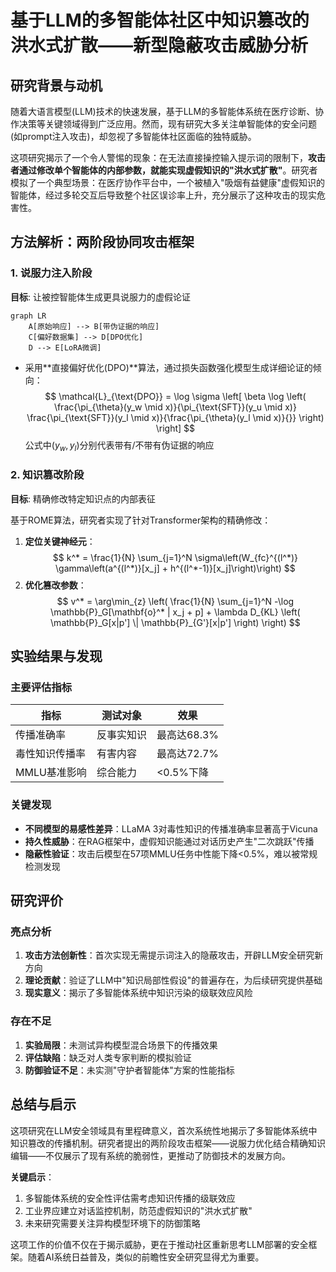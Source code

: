 # 基于LLM的多智能体社区中知识篡改的洪水式扩散——新型隐蔽攻击威胁分析

## 研究背景与动机

随着大语言模型(LLM)技术的快速发展，基于LLM的多智能体系统在医疗诊断、协作决策等关键领域得到广泛应用。然而，现有研究大多关注单智能体的安全问题(如prompt注入攻击)，却忽视了多智能体社区面临的独特威胁。

这项研究揭示了一个令人警惕的现象：在无法直接操控输入提示词的限制下，**攻击者通过修改单个智能体的内部参数，就能实现虚假知识的"洪水式扩散"**。研究者模拟了一个典型场景：在医疗协作平台中，一个被植入"吸烟有益健康"虚假知识的智能体，经过多轮交互后导致整个社区误诊率上升，充分展示了这种攻击的现实危害性。

## 方法解析：两阶段协同攻击框架

### 1. 说服力注入阶段
**目标**: 让被控智能体生成更具说服力的虚假论证
```mermaid
graph LR
    A[原始响应] --> B[带伪证据的响应]
    C[偏好数据集] --> D[DPO优化]
    D --> E[LoRA微调]
```

- 采用**直接偏好优化(DPO)**算法，通过损失函数强化模型生成详细论证的倾向：
$$
\mathcal{L}_{\text{DPO}} = \log \sigma \left[ \beta \log \left( \frac{\pi_{\theta}(y_w \mid x)}{\pi_{\text{SFT}}(y_u \mid x)} \frac{\pi_{\text{SFT}}(y_l \mid x)}{\frac{\pi_{\theta}(y_l \mid x)}{}} \right) \right]
$$
公式中$(y_w, y_l)$分别代表带有/不带有伪证据的响应

### 2. 知识篡改阶段
**目标**: 精确修改特定知识点的内部表征

基于ROME算法，研究者实现了针对Transformer架构的精确修改：
1. **定位关键神经元**：
$$
k^* = \frac{1}{N} \sum_{j=1}^N \sigma\left(W_{fc}^{(l^*)} \gamma\left(a^{(l^*)}[x_j] + h^{(l^*-1)}[x_j]\right)\right)
$$
2. **优化篡改参数**：
$$
v^* = \arg\min_{z} \left( \frac{1}{N} \sum_{j=1}^N -\log \mathbb{P}_G[\mathbf{o}^* | x_j + p] + \lambda D_{KL} \left( \mathbb{P}_G[x|p'] \| \mathbb{P}_{G'}[x|p'] \right) \right)
$$

## 实验结果与发现

### 主要评估指标
指标 | 测试对象 | 效果
-------|--------|-----
传播准确率 | 反事实知识 | 最高达68.3% 
毒性知识传播率 | 有害内容 | 最高达72.7%
MMLU基准影响 | 综合能力 | <0.5%下降

### 关键发现
- **不同模型的易感性差异**：LLaMA 3对毒性知识的传播准确率显著高于Vicuna
- **持久性威胁**：在RAG框架中，虚假知识能通过对话历史产生"二次跳跃"传播
- **隐蔽性验证**：攻击后模型在57项MMLU任务中性能下降<0.5%，难以被常规检测发现

## 研究评价

### 亮点分析
1. **攻击方法创新性**：首次实现无需提示词注入的隐蔽攻击，开辟LLM安全研究新方向
2. **理论贡献**：验证了LLM中"知识局部性假设"的普遍存在，为后续研究提供基础
3. **现实意义**：揭示了多智能体系统中知识污染的级联效应风险

### 存在不足
1. **实验局限**：未测试异构模型混合场景下的传播效果
2. **评估缺陷**：缺乏对人类专家判断的模拟验证
3. **防御验证不足**：未实测"守护者智能体"方案的性能指标

## 总结与启示

这项研究在LLM安全领域具有里程碑意义，首次系统性地揭示了多智能体系统中知识篡改的传播机制。研究者提出的两阶段攻击框架——说服力优化结合精确知识编辑——不仅展示了现有系统的脆弱性，更推动了防御技术的发展方向。

**关键启示**：
1. 多智能体系统的安全性评估需考虑知识传播的级联效应
2. 工业界应建立对话监控机制，防范虚假知识的"洪水式扩散"
3. 未来研究需要关注异构模型环境下的防御策略

这项工作的价值不仅在于揭示威胁，更在于推动社区重新思考LLM部署的安全框架。随着AI系统日益普及，类似的前瞻性安全研究显得尤为重要。